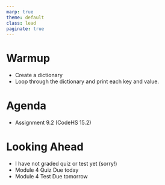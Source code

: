 ```yaml
---
marp: true
theme: default
class: lead
paginate: true
---
```


<!-- headingDivider: 1 -->
<!-- backgroundColor: black -->
<!-- class: invert -->

# Warmup

- Create a dictionary
- Loop through the dictionary and print each key and value.

# Agenda

- Assignment 9.2 (CodeHS 15.2)

# Looking Ahead

- I have not graded quiz or test yet (sorry!)
- Module 4 Quiz Due today
- Module 4 Test Due tomorrow
